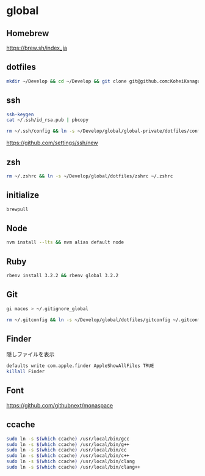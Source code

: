 # global

## Homebrew

<https://brew.sh/index_ja>

## dotfiles

```sh
mkdir ~/Develop && cd ~/Develop && git clone git@github.com:KoheiKanagu/global.git
```

## ssh

```sh
ssh-keygen
cat ~/.ssh/id_rsa.pub | pbcopy

rm ~/.ssh/config && ln -s ~/Develop/global/global-private/dotfiles/config ~/.ssh/config
```

<https://github.com/settings/ssh/new>

## zsh

```sh
rm ~/.zshrc && ln -s ~/Develop/global/dotfiles/zshrc ~/.zshrc
```

## initialize

```sh
brewpull
```

## Node

```sh
nvm install --lts && nvm alias default node
```

## Ruby

```sh
rbenv install 3.2.2 && rbenv global 3.2.2
```

## Git

```sh
gi macos > ~/.gitignore_global

rm ~/.gitconfig && ln -s ~/Develop/global/dotfiles/gitconfig ~/.gitconfig
```

## Finder

隠しファイルを表示

```sh
defaults write com.apple.finder AppleShowAllFiles TRUE
killall Finder
```

## Font

<https://github.com/githubnext/monaspace>

## ccache

```sh
sudo ln -s $(which ccache) /usr/local/bin/gcc
sudo ln -s $(which ccache) /usr/local/bin/g++
sudo ln -s $(which ccache) /usr/local/bin/cc
sudo ln -s $(which ccache) /usr/local/bin/c++
sudo ln -s $(which ccache) /usr/local/bin/clang
sudo ln -s $(which ccache) /usr/local/bin/clang++
```
